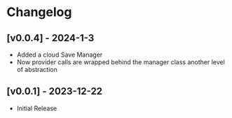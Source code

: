 # Changelog

## [v0.0.4] - 2024-1-3

- Added a cloud Save Manager
- Now provider calls are wrapped behind the manager class another level of abstraction

## [v0.0.1] - 2023-12-22

- Initial Release